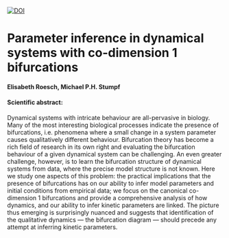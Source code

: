 [![DOI](https://zenodo.org/badge/DOI/10.5281/zenodo.3403454.svg)](https://doi.org/10.5281/zenodo.3403454)

<h1>Parameter inference in dynamical systems with co-dimension 1 bifurcations</h1>
<h4>Elisabeth Roesch,  Michael P.H. Stumpf</h4>

<h4>Scientific abstract: </h4>
Dynamical systems with intricate behaviour are all-pervasive in biology. Many of the most interesting biological processes indicate the presence of bifurcations, i.e. phenomena where a small change in a system parameter causes qualitatively different behaviour. Bifurcation theory has become a rich field of research in its own right and evaluating the bifurcation behaviour of a given dynamical system can be challenging. An even greater challenge, however, is to learn the bifurcation structure of dynamical systems from data, where the precise model structure is not known. Here we study one aspects of this problem: the practical implications that the presence of bifurcations has on our ability to infer model parameters and initial conditions from empirical data; we focus on the canonical co-dimension 1 bifurcations and provide a comprehensive analysis of how dynamics, and our ability to infer kinetic parameters are linked. The picture thus emerging is surprisingly nuanced and suggests that identification of the qualitative dynamics — the bifurcation diagram — should precede any attempt at inferring kinetic parameters.
